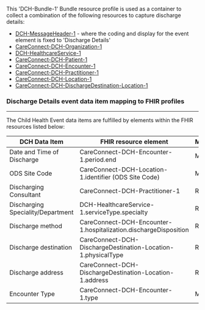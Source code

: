 This 'DCH-Bundle-1' Bundle resource profile is used as a container to collect a combination of the following resources to capture discharge details:

- [DCH-MessageHeader-1] - where the coding and display for the event element is fixed to 'Discharge Details'
- [CareConnect-DCH-Organization-1]
- [DCH-HealthcareService-1]
- [CareConnect-DCH-Patient-1]
- [CareConnect-DCH-Encounter-1]
- [CareConnect-DCH-Practitioner-1]
- [CareConnect-DCH-Location-1]
- [CareConnect-DCH-DischargeDestination-Location-1]

                                                                                                   
### Discharge Details event data item mapping to FHIR profiles ###
----------
The Child Health Event data items are fulfilled by elements within the FHIR resources listed below:

| DCH Data Item              | FHIR resource element                                            | Mandatory/Required/Optional |
|----------------------------|------------------------------------------------------------------|-----------------------------|
| Date and Time of Discharge | CareConnect-DCH-Encounter-1.period.end                           | Mandatory                   |
| ODS Site Code              | CareConnect-DCH-Location-1.identifier (ODS Site Code)            | Mandatory                   |
| Discharging Consultant     | CareConnect-DCH-Practitioner-1                                   | Required                    |
| Discharging Speciality/Department     | DCH-HealthcareService-1.serviceType.specialty         | Required                    |
| Discharge method           | CareConnect-DCH-Encounter-1.hospitalization.dischargeDisposition | Required                    |
| Discharge destination      |CareConnect-DCH-DischargeDestination-Location-1.physicalType      | Required                    |
| Discharge address          | CareConnect-DCH-DischargeDestination-Location-1.address          | Required                    |
| Encounter Type             | CareConnect-DCH-Encounter-1.type                                 | Mandatory                   |


[DCH-MessageHeader-1]:dch-messageheader-1.html
[CareConnect-DCH-Organization-1]:careconnect-dch-organization-1.html
[CareConnect-DCH-Patient-1]:careconnect-dch-patient-1.html
[CareConnect-DCH-Encounter-1]:careconnect-dch-encounter-1.html
[CareConnect-DCH-Practitioner-1]:careconnect-dch-practitioner-1.html
[CareConnect-DCH-Location-1]:careconnect-dch-location-1.html
[CareConnect-DCH-DischargeDestination-Location-1]:careconnect-dch-dischargedestination-location-1.html
[DCH-HealthcareService-1]:dch-healthcareservice-1.html
